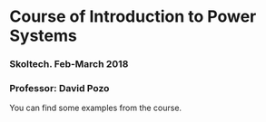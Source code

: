 # Course of Introduction to Power Systems

### Skoltech. Feb-March 2018
### Professor: David Pozo


You can find some examples from the course. 

